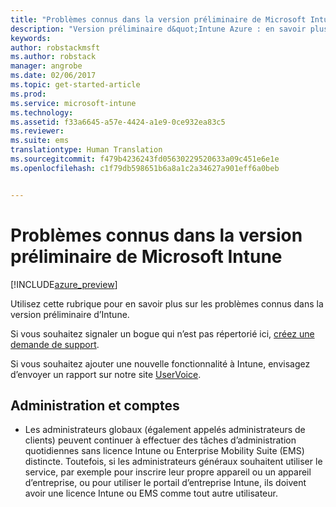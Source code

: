 ```yaml
---
title: "Problèmes connus dans la version préliminaire de Microsoft Intune | Version préliminaire d’Intune Azure | Microsoft Docs"
description: "Version préliminaire d&quot;Intune Azure : en savoir plus sur les problèmes connus dans la version préliminaire"
keywords: 
author: robstackmsft
ms.author: robstack
manager: angrobe
ms.date: 02/06/2017
ms.topic: get-started-article
ms.prod: 
ms.service: microsoft-intune
ms.technology: 
ms.assetid: f33a6645-a57e-4424-a1e9-0ce932ea83c5
ms.reviewer: 
ms.suite: ems
translationtype: Human Translation
ms.sourcegitcommit: f479b4236243fd05630229520633a09c451e6e1e
ms.openlocfilehash: c1f79db598651b6a8a1c2a34627a901eff6a0beb


---
```


# <a name="known-issues-in-the-microsoft-intune-preview"></a>Problèmes connus dans la version préliminaire de Microsoft Intune


[!INCLUDE[azure_preview](../includes/azure_preview.md)]


Utilisez cette rubrique pour en savoir plus sur les problèmes connus dans la version préliminaire d’Intune.

Si vous souhaitez signaler un bogue qui n’est pas répertorié ici, [créez une demande de support](https://docs.microsoft.com/intune/troubleshoot/how-to-get-support-for-microsoft-intune).

Si vous souhaitez ajouter une nouvelle fonctionnalité à Intune, envisagez d’envoyer un rapport sur notre site [UserVoice](https://microsoftintune.uservoice.com/forums/291681-ideas/category/189016-azure-admin-console).

## <a name="administration-and-accounts"></a>Administration et comptes

- Les administrateurs globaux (également appelés administrateurs de clients) peuvent continuer à effectuer des tâches d’administration quotidiennes sans licence Intune ou Enterprise Mobility Suite (EMS) distincte. Toutefois, si les administrateurs généraux souhaitent utiliser le service, par exemple pour inscrire leur propre appareil ou un appareil d’entreprise, ou pour utiliser le portail d’entreprise Intune, ils doivent avoir une licence Intune ou EMS comme tout autre utilisateur.



<!--HONumber=Feb17_HO1-->


